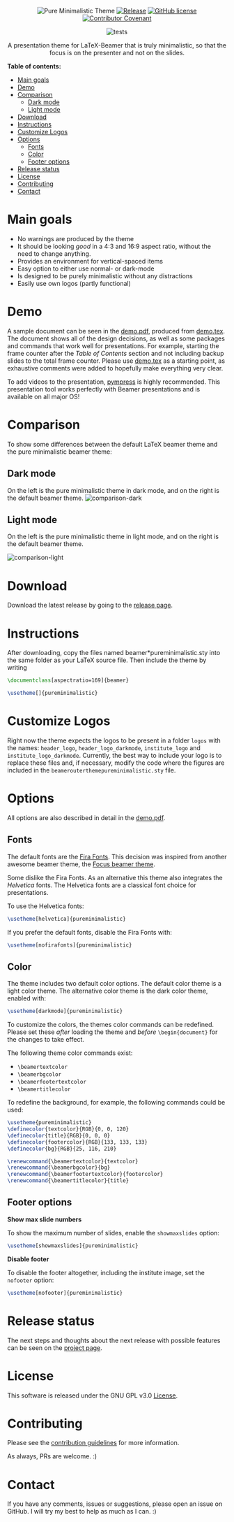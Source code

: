 <div align="center">

![Pure Minimalistic Theme](logos/institute_logo_darkmode.png)
[![Release](https://badgen.net/github/tag/kai-tub/latex_beamer_pure_minimalistic/?label=Newest%20release)](https://github.com/kai-tub/latex_beamer_pure_minimalistic/releases) 
[![GitHub license](https://badgen.net/github/license/kai-tub/latex_beamer_pure_minimalistic/)](https://github.com/kai-tub/latex_beamer_pure_minimalistic/blob/master/LICENSE)
[![Contributor Covenant](https://img.shields.io/badge/Contributor%20Covenant-v2.0%20adopted-ff69b4.svg?color=blue)](CODE_OF_CONDUCT.md)

![tests](https://github.com/kai-tub/latex_beamer_pure_minimalistic/workflows/tests/badge.svg?branch=master&event=push)

A presentation theme for LaTeX-Beamer that is truly
minimalistic, so that the focus is on the presenter and
not on the slides.
</div>

**Table of contents:**
- [Main goals](#main-goals)
- [Demo](#demo)
- [Comparison](#comparison)
  - [Dark mode](#dark-mode)
  - [Light mode](#light-mode)
- [Download](#download)
- [Instructions](#instructions)
- [Customize Logos](#customize-logos)
- [Options](#options)
  - [Fonts](#fonts)
  - [Color](#color)
  - [Footer options](#footer-options)
- [Release status](#release-status)
- [License](#license)
- [Contributing](#contributing)
- [Contact](#contact)

# Main goals
- No warnings are produced by the theme
- It should be looking *good* in a 4:3 and 16:9 aspect ratio, without the need to change anything.
- Provides an environment for vertical-spaced items
- Easy option to either use normal- or dark-mode
- Is designed to be purely minimalistic without any distractions 
- Easily use own logos (partly functional)
  

# Demo
A sample document can be seen in the
[demo.pdf](https://github.com/kai-tub/latex-beamer-pure-minimalistic/wiki/demo.pdf),
produced from [demo.tex](demo.tex).
The document shows all of the
design decisions, as well as some packages and commands that
work well for presentations. For example, starting the
frame counter after the *Table of Contents* section and not
including backup slides to the total frame counter.
Please use [demo.tex](demo.tex)
as a starting point, as exhaustive comments
were added to hopefully make everything very clear.
<!-- TODO Add a picture for the demo.pdf, for a quicker glance -->

To add videos to the presentation, [pympress](https://github.com/Cimbali/pympress) is highly recommended.
This presentation tool works perfectly with
Beamer presentations and is available on all major OS!

# Comparison
To show some differences between the default LaTeX beamer
theme and the pure minimalistic beamer theme:

## Dark mode
On the left is the pure minimalistic theme in dark mode,
and on the right is the default beamer theme.
![comparison-dark](https://raw.githubusercontent.com/wiki/kai-tub/latex-beamer-pure-minimalistic/compare_examples/comparison_dark.png)

## Light mode
On the left is the pure minimalistic theme in light mode,
and on the right is the default beamer theme.

![comparison-light](https://raw.githubusercontent.com/wiki/kai-tub/latex-beamer-pure-minimalistic/compare_examples/comparison_dark.png)

# Download
Download the latest release by going to the [release page](https://github.com/kai-tub/latex_beamer_pure_minimalistic/releases).

# Instructions
After downloading, copy the files named
beamer*pureminimalistic.sty into the same folder as your
LaTeX source file. Then include the theme by writing
```latex
\documentclass[aspectratio=169]{beamer}

\usetheme[]{pureminimalistic}
```
 
# Customize Logos
Right now the theme expects the logos to be present in a
folder `logos` with the names: `header_logo`, `header_logo_darkmode`, `institute_logo` and `institute_logo_darkmode`. Currently, the best way to include
your logo is to replace these files and, if necessary, modify
the code where the figures are included in the
`beamerouterthemepureminimalistic.sty` file.

# Options

All options are also described in detail in the
[demo.pdf](https://github.com/kai-tub/latex-beamer-pure-minimalistic/wiki/demo.pdf).

## Fonts
The default fonts are the [Fira Fonts](https://bboxtype.com/typefaces/FiraSans/#!layout=specimen). 
This decision was inspired from another awesome beamer theme,
the [Focus beamer theme](https://github.com/elauksap/focus-beamertheme).

Some dislike the Fira Fonts. As an alternative this
theme also integrates the *Helvetica* fonts.
The Helvetica fonts are a classical font choice for presentations.

To use the Helvetica fonts:

```latex
\usetheme[helvetica]{pureminimalistic}
```

If you prefer the default fonts, disable the Fira Fonts with:

```latex
\usetheme[nofirafonts]{pureminimalistic}
```

## Color
The theme includes two default color options.
The default color theme is a light color theme.
The alternative color theme is the dark color theme, enabled with:

```latex
\usetheme[darkmode]{pureminimalistic}
```

To customize the colors, the themes color commands can
be redefined. Please set these *after* loading the theme
and *before* `\begin{document}` for the changes to take effect.

The following theme color commands exist:
- `\beamertextcolor`
- `\beamerbgcolor`
- `\beamerfootertextcolor`
- `\beamertitlecolor`

To redefine the background, for example, the following commands
could be used:
```latex
\usetheme{pureminimalistic}
\definecolor{textcolor}{RGB}{0, 0, 120}
\definecolor{title}{RGB}{0, 0, 0}
\definecolor{footercolor}{RGB}{133, 133, 133}
\definecolor{bg}{RGB}{25, 116, 210}

\renewcommand{\beamertextcolor}{textcolor}
\renewcommand{\beamerbgcolor}{bg}
\renewcommand{\beamerfootertextcolor}{footercolor}
\renewcommand{\beamertitlecolor}{title}
```

## Footer options

**Show max slide numbers**

To show the maximum number of slides, enable the
`showmaxslides` option:

```latex
\usetheme[showmaxslides]{pureminimalistic}
```

**Disable footer**

To disable the footer altogether, including the institute image,
set the `nofooter` option:

```latex
\usetheme[nofooter]{pureminimalistic}
```

# Release status
The next steps and thoughts about the next release
with possible features can be seen on the [project
page](https://github.com/kai-tub/latex_beamer_pure_minimalistic/projects/1). 

# License
This software is released under the GNU GPL v3.0 
[License](LICENSE).

# Contributing
Please see the [contribution guidelines](CONTRIBUTING.md) for more information.

As always, PRs are welcome. :)

# Contact
If you have any comments, issues or suggestions, please
open an issue on GitHub. 
I will try my best to help as much as I can. :)
